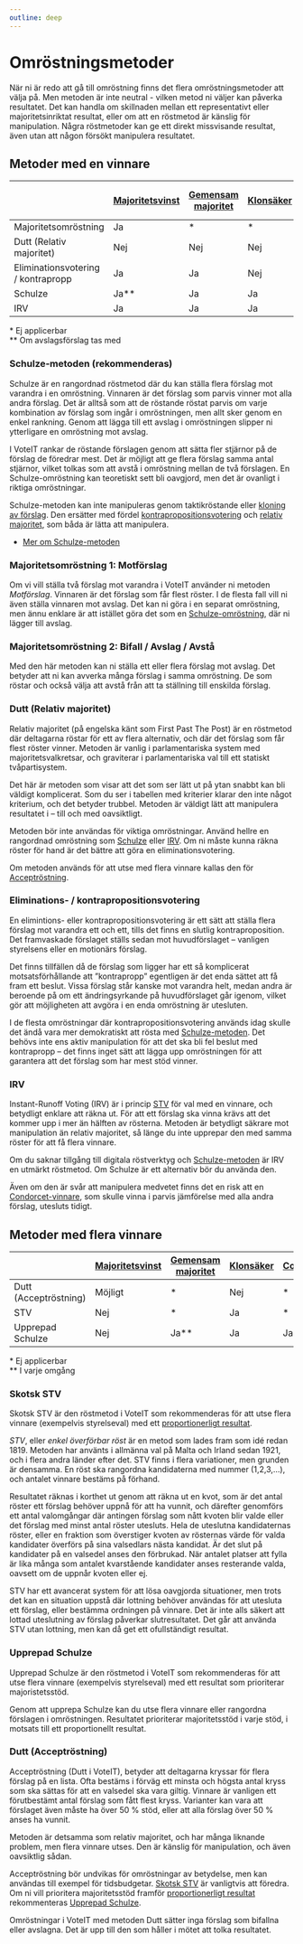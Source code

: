 ```yaml
---
outline: deep
---
```


# Omröstningsmetoder

När ni är redo att gå till omröstning finns det flera omröstningsmetoder att välja på. Men metoden är inte neutral - vilken metod ni väljer kan påverka resultatet. Det kan handla om skillnaden mellan ett representativt eller majoritetsinriktat resultat, eller om att en röstmetod är känslig för manipulation. Några röstmetoder kan ge ett direkt missvisande resultat, även utan att någon försökt manipulera resultatet.

## Metoder med en vinnare

|                                    | [Majoritetsvinst](./kriterier.md#majoritetsvinst) | [Gemensam majoritet](kriterier.md#gemensam-majoritet) | [Klonsäker](kriterier.md#klonsäker) | [Condorcet](kriterier.md#condorcet) | [Later no harm](kriterier.md#later-no-harm) |
|------------------------------------|-----------------|--------------------|-----------|-----------|---------------|
| Majoritetsomröstning               | Ja              | *                  | *         | *         | *             |
| Dutt (Relativ majoritet)           | Nej             | Nej                | Nej       | Nej       | *             |
| Eliminationsvotering / kontrapropp | Ja              | Ja                 | Nej       | Nej       | *             |
| Schulze                            | Ja**            | Ja                 | Ja        | Ja        | Nej           |
| IRV                                | Ja              | Ja                 | Ja        | Nej       | Ja            |

\* Ej applicerbar  
\** Om avslagsförslag tas med

### Schulze-metoden (rekommenderas)

Schulze är en rangordnad röstmetod där du kan ställa flera förslag mot varandra i en omröstning. Vinnaren är det förslag som parvis vinner mot alla andra förslag. Det är alltså som att de röstande röstat parvis om varje kombination av förslag som ingår i omröstningen, men allt sker genom en enkel rankning. Genom att lägga till ett avslag i omröstningen slipper ni ytterligare en omröstning mot avslag.

I VoteIT rankar de röstande förslagen genom att sätta fler stjärnor på de förslag de föredrar mest. Det är möjligt att ge flera förslag samma antal stjärnor, vilket tolkas som att avstå i omröstning mellan de två förslagen. En Schulze-omröstning kan teoretiskt sett bli oavgjord, men det är ovanligt i riktiga omröstningar.

Schulze-metoden kan inte manipuleras genom taktikröstande eller [kloning av förslag](kriterier.md#klonsäker). Den ersätter med fördel [kontrapropositionsvotering](#eliminations---kontrapropositionsvotering) och [relativ majoritet](#dutt-relativ-majoritet), som båda är lätta att manipulera.

- [Mer om Schulze-metoden](schulze.md)

### Majoritetsomröstning 1: Motförslag

Om vi vill ställa två förslag mot varandra i VoteIT använder ni metoden *Motförslag*. Vinnaren är det förslag som får flest röster. I de flesta fall vill ni även ställa vinnaren mot avslag. Det kan ni göra i en separat omröstning, men ännu enklare är att istället göra det som en [Schulze-omröstning](#schulze-metoden-rekommenderas), där ni lägger till avslag.

### Majoritetsomröstning 2: Bifall / Avslag / Avstå

Med den här metoden kan ni ställa ett eller flera förslag mot avslag. Det betyder att ni kan avverka många förslag i samma omröstning. De som röstar och också välja att avstå från att ta ställning till enskilda förslag.

### Dutt (Relativ majoritet)

Relativ majoritet (på engelska känt som First Past The Post) är en röstmetod där deltagarna röstar för ett av flera alternativ, och där det förslag som får flest röster vinner. Metoden är vanlig i parlamentariska system med majoritetsvalkretsar, och graviterar i parlamentariska val till ett statiskt tvåpartisystem.

Det här är metoden som visar att det som ser lätt ut på ytan snabbt kan bli väldigt komplicerat. Som du ser i tabellen med kriterier klarar den inte något kriterium, och det betyder trubbel. Metoden är väldigt lätt att manipulera resultatet i – till och med oavsiktligt.

Metoden bör inte användas för viktiga omröstningar. Använd hellre en rangordnad omröstning som [Schulze](#schulze-metoden-rekommenderas) eller [IRV](#instant-runoff-voting-irv). Om ni måste kunna räkna röster för hand är det bättre att göra en eliminationsvotering.

Om metoden används för att utse med flera vinnare kallas den för [Acceptröstning](#dutt-acceptröstning).

### Eliminations- / kontrapropositionsvotering

En elimintions- eller kontrapropositionsvotering är ett sätt att ställa flera förslag mot varandra ett och ett, tills det finns en slutlig kontraproposition. Det framvaskade förslaget ställs sedan mot huvudförslaget – vanligen styrelsens eller en motionärs förslag.

Det finns tillfällen då de förslag som ligger har ett så komplicerat motsatsförhållande att ”kontrapropp” egentligen är det enda sättet att få fram ett beslut. Vissa förslag står kanske mot varandra helt, medan andra är beroende på om ett ändringsyrkande på huvudförslaget går igenom, vilket gör att möjligheten att avgöra i en enda omröstning är utesluten.

I de flesta omröstningar där kontrapropositionsvotering används idag skulle det ändå vara mer demokratiskt att rösta med [Schulze-metoden](#schulze-metoden-rekommenderas). Det behövs inte ens aktiv manipulation för att det ska bli fel beslut med kontrapropp – det finns inget sätt att lägga upp omröstningen för att garantera att det förslag som har mest stöd vinner.

### IRV

Instant-Runoff Voting (IRV) är i princip [STV](#skotsk-stv) för val med en vinnare, och betydligt enklare att räkna ut. För att ett förslag ska vinna krävs att det kommer upp i mer än hälften av rösterna. Metoden är betydligt säkrare mot manipulation än relativ majoritet, så länge du inte upprepar den med samma röster för att få flera vinnare.

Om du saknar tillgång till digitala röstverktyg och [Schulze-metoden](#schulze-metoden-rekommenderas) är IRV en utmärkt röstmetod. Om Schulze är ett alternativ bör du använda den.

Även om den är svår att manipulera medvetet finns det en risk att en [Condorcet-vinnare](kriterier.md#condorcet), som skulle vinna i parvis jämförelse med alla andra förslag, utesluts tidigt.

## Metoder med flera vinnare

|                       | [Majoritetsvinst](kriterier.md#majoritetsvinst) | [Gemensam majoritet](kriterier.md#gemensam-majoritet) | [Klonsäker](kriterier.md#klonsäker) | [Condorcet](kriterier.md#condorcet) | [Proportionerligt resultat](kriterier.md#proportionerligt-resultat) |
|-----------------------|-----------------|--------------------|-----------|-----------|---------------------------|
| Dutt (Acceptröstning) | Möjligt         | *                  | Nej       | *         | Nej                       |
| STV                   | Nej             | *                  | Ja        | *         | Ja                        |
| Upprepad Schulze      | Nej             | Ja**               | Ja        | Ja**      | Nej                       |

\* Ej applicerbar  
\** I varje omgång  

### Skotsk STV

Skotsk STV är den röstmetod i VoteIT som rekommenderas för att utse flera vinnare (exempelvis styrelseval) med ett [proportionerligt resultat](kriterier.md#proportionerligt-resultat).

*STV*, eller *enkel överförbar röst* är en metod som lades fram som idé redan 1819. Metoden har använts i allmänna val på Malta och Irland sedan 1921, och i flera andra länder efter det. STV finns i flera variationer, men grunden är densamma. En röst ska rangordna kandidaterna med nummer (1,2,3,...), och antalet vinnare bestäms på förhand.

Resultatet räknas i korthet ut genom att räkna ut en kvot, som är det antal röster ett förslag behöver uppnå för att ha vunnit, och därefter genomförs ett antal valomgångar där antingen förslag som nått kvoten blir valde eller det förslag med minst antal röster utesluts. Hela de uteslutna kandidaternas röster, eller en fraktion som överstiger kvoten av rösternas värde för valda kandidater överförs på sina valsedlars nästa kandidat. Är det slut på kandidater på en valsedel anses den förbrukad. När antalet platser att fylla är lika många som antalet kvarstående kandidater anses resterande valda, oavsett om de uppnår kvoten eller ej.

STV har ett avancerat system för att lösa oavgjorda situationer, men trots det kan en situation uppstå där lottning behöver användas för att utesluta ett förslag, eller bestämma ordningen på vinnare. Det är inte alls säkert att lottad uteslutning av förslag påverkar slutresultatet. Det går att använda STV utan lottning, men kan då get ett ofullständigt resultat.

### Upprepad Schulze

Upprepad Schulze är den röstmetod i VoteIT som rekommenderas för att utse flera vinnare (exempelvis styrelseval) med ett resultat som prioriterar majoristetsstöd.

Genom att upprepa Schulze kan du utse flera vinnare eller rangordna förslagen i omröstningen. Resultatet prioriterar majoritetsstöd i varje stöd, i motsats till ett proportionellt resultat.

### Dutt (Acceptröstning)

Acceptröstning (Dutt i VoteIT), betyder att deltagarna kryssar för flera förslag på en lista. Ofta bestäms i förväg ett minsta och högsta antal kryss som ska sättas för att en valsedel ska vara giltig. Vinnare är vanligen ett förutbestämt antal förslag som fått flest kryss. Varianter kan vara att förslaget även måste ha över 50 % stöd, eller att alla förslag över 50 % anses ha vunnit.

Metoden är detsamma som relativ majoritet, och har många liknande problem, men flera vinnare utses. Den är känslig för manipulation, och även oavsiktlig sådan.

Acceptröstning bör undvikas för omröstningar av betydelse, men kan användas till exempel för tidsbudgetar. [Skotsk STV](#skotsk-stv) är vanligtvis att föredra. Om ni vill prioritera majoritetsstöd framför [proportionerligt resultat](kriterier.md#proportionerligt-resultat) rekommenteras [Upprepad Schulze](#upprepad-schulze).

Omröstningar i VoteIT med metoden Dutt sätter inga förslag som bifallna eller avslagna. Det är upp till den som håller i mötet att tolka resultatet.
